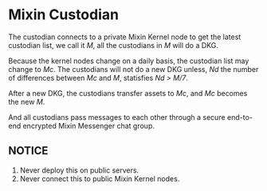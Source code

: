 # Mixin Custodian

The custodian connects to a private Mixin Kernel node to get the latest custodian list, we call it _M_, all the custodians in _M_ will do a DKG.

Because the kernel nodes change on a daily basis, the custodian list may change to _Mc_. The custodians will not do a new DKG unless, _Nd_ the number of differences between _Mc_ and _M_, statisfies _Nd > M/7_.

After a new DKG, the custodians transfer assets to _Mc_, and _Mc_ becomes the new _M_.

And all custodians pass messages to each other through a secure end-to-end encrypted Mixin Messenger chat group.

## NOTICE

1. Never deploy this on public servers.
2. Never connect this to public Mixin Kernel nodes.
